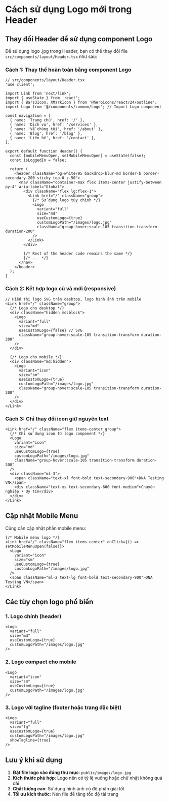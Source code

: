 # Cách sử dụng Logo mới trong Header

## Thay đổi Header để sử dụng component Logo

Để sử dụng logo .jpg trong Header, bạn có thể thay đổi file `src/components/layout/Header.tsx` như sau:

### Cách 1: Thay thế hoàn toàn bằng component Logo

```tsx
// src/components/layout/Header.tsx
'use client';

import Link from 'next/link';
import { useState } from 'react';
import { Bars3Icon, XMarkIcon } from '@heroicons/react/24/outline';
import Logo from '@/components/common/Logo'; // Import Logo component

const navigation = [
  { name: 'Trang chủ', href: '/' },
  { name: 'Dịch vụ', href: '/services' },
  { name: 'Về chúng tôi', href: '/about' },
  { name: 'Blog', href: '/blog' },
  { name: 'Liên hệ', href: '/contact' },
];

export default function Header() {
  const [mobileMenuOpen, setMobileMenuOpen] = useState(false);
  const isLoggedIn = false;

  return (
    <header className="bg-white/95 backdrop-blur-md border-b border-secondary-200 sticky top-0 z-50">
      <nav className="container-max flex items-center justify-between py-4" aria-label="Global">
        <div className="flex lg:flex-1">
          <Link href="/" className="group">
            {/* Sử dụng logo tùy chỉnh */}
            <Logo 
              variant="full" 
              size="md"
              useCustomLogo={true}
              customLogoPath="/images/logo.jpg"
              className="group-hover:scale-105 transition-transform duration-200"
            />
          </Link>
        </div>
        
        {/* Rest of the header code remains the same */}
        {/* ... */}
      </nav>
    </header>
  );
}
```

### Cách 2: Kết hợp logo cũ và mới (responsive)

```tsx
// Hiển thị logo SVG trên desktop, logo hình ảnh trên mobile
<Link href="/" className="group">
  {/* Logo cho desktop */}
  <div className="hidden md:block">
    <Logo 
      variant="full" 
      size="md"
      useCustomLogo={false} // SVG
      className="group-hover:scale-105 transition-transform duration-200"
    />
  </div>
  
  {/* Logo cho mobile */}
  <div className="md:hidden">
    <Logo 
      variant="icon" 
      size="sm"
      useCustomLogo={true}
      customLogoPath="/images/logo.jpg"
      className="group-hover:scale-105 transition-transform duration-200"
    />
  </div>
</Link>
```

### Cách 3: Chỉ thay đổi icon giữ nguyên text

```tsx
<Link href="/" className="flex items-center group">
  {/* Chỉ sử dụng icon từ logo component */}
  <Logo 
    variant="icon" 
    size="md"
    useCustomLogo={true}
    customLogoPath="/images/logo.jpg"
    className="group-hover:scale-105 transition-transform duration-200"
  />
  <div className="ml-3">
    <span className="text-xl font-bold text-secondary-900">DNA Testing VN</span>
    <div className="text-xs text-secondary-600 font-medium">Chuyên nghiệp • Uy tín</div>
  </div>
</Link>
```

## Cập nhật Mobile Menu

Cũng cần cập nhật phần mobile menu:

```tsx
{/* Mobile menu logo */}
<Link href="/" className="flex items-center" onClick={() => setMobileMenuOpen(false)}>
  <Logo 
    variant="icon" 
    size="sm"
    useCustomLogo={true}
    customLogoPath="/images/logo.jpg"
  />
  <span className="ml-2 text-lg font-bold text-secondary-900">DNA Testing VN</span>
</Link>
```

## Các tùy chọn logo phổ biến

### 1. Logo chính (header)
```tsx
<Logo 
  variant="full" 
  size="md"
  useCustomLogo={true}
  customLogoPath="/images/logo.jpg"
/>
```

### 2. Logo compact cho mobile
```tsx
<Logo 
  variant="icon" 
  size="sm"
  useCustomLogo={true}
  customLogoPath="/images/logo.jpg"
/>
```

### 3. Logo với tagline (footer hoặc trang đặc biệt)
```tsx
<Logo 
  variant="full" 
  size="lg"
  useCustomLogo={true}
  customLogoPath="/images/logo.jpg"
  showTagline={true}
/>
```

## Lưu ý khi sử dụng

1. **Đặt file logo vào đúng thư mục**: `public/images/logo.jpg`
2. **Kích thước phù hợp**: Logo nên có tỷ lệ vuông hoặc chữ nhật không quá dài
3. **Chất lượng cao**: Sử dụng hình ảnh có độ phân giải tốt
4. **Tối ưu kích thước**: Nén file để tăng tốc độ tải trang
